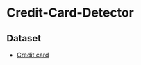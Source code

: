 # Credit-Card-Detector
## Dataset 
- [Credit card](https://www.kaggle.com/mlg-ulb/creditcardfraud?select=creditcard.csv")
